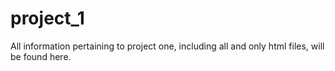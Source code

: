 # project_1
All information pertaining to project one, including all and only html files, will be found here.
